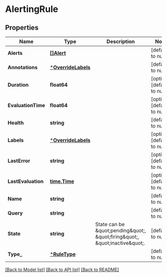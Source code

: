 # AlertingRule

## Properties
Name | Type | Description | Notes
------------ | ------------- | ------------- | -------------
**Alerts** | [**[]Alert**](Alert.md) |  | [default to null]
**Annotations** | [***OverrideLabels**](overrideLabels.md) |  | [default to null]
**Duration** | **float64** |  | [optional] [default to null]
**EvaluationTime** | **float64** |  | [optional] [default to null]
**Health** | **string** |  | [default to null]
**Labels** | [***OverrideLabels**](overrideLabels.md) |  | [optional] [default to null]
**LastError** | **string** |  | [optional] [default to null]
**LastEvaluation** | [**time.Time**](time.Time.md) |  | [optional] [default to null]
**Name** | **string** |  | [default to null]
**Query** | **string** |  | [default to null]
**State** | **string** | State can be \&quot;pending\&quot;, \&quot;firing\&quot;, \&quot;inactive\&quot;. | [default to null]
**Type_** | [***RuleType**](RuleType.md) |  | [default to null]

[[Back to Model list]](../README.md#documentation-for-models) [[Back to API list]](../README.md#documentation-for-api-endpoints) [[Back to README]](../README.md)



